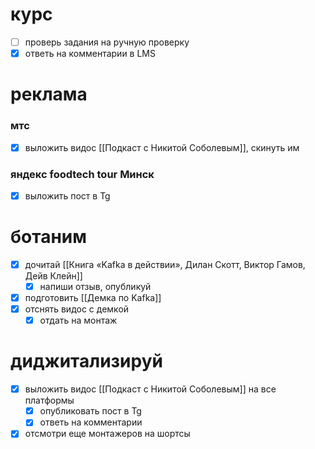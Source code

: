 # курс
- [ ] проверь задания на ручную проверку
- [x] ответь на комментарии в LMS
# реклама
### мтс
- [x] выложить видос [[Подкаст с Никитой Соболевым]], скинуть им
### яндекс foodtech tour Минск
- [x] выложить пост в Tg
# ботаним
- [x] дочитай [[Книга «Kafka в действии», Дилан Скотт, Виктор Гамов, Дейв Клейн]]
	- [x] напиши отзыв, опубликуй
- [x] подготовить [[Демка по Kafka]]
- [x] отснять видос с демкой
	- [x] отдать на монтаж
# диджитализируй
- [x] выложить видос [[Подкаст с Никитой Соболевым]] на все платформы
	- [x] опубликовать пост в Tg
	- [x] ответь на комментарии
- [x] отсмотри еще монтажеров на шортсы